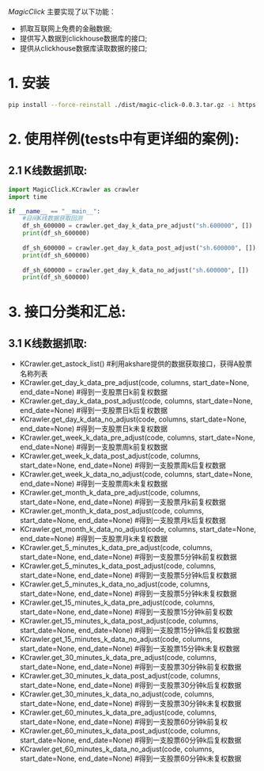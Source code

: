 *MagicClick* 主要实现了以下功能：

* 抓取互联网上免费的金融数据;  
* 提供写入数据到clickhouse数据库的接口;  
* 提供从clickhouse数据库读取数据的接口;  

# 1. 安装
``` bash
pip install --force-reinstall ./dist/magic-click-0.0.3.tar.gz -i https://pypi.tuna.tsinghua.edu.cn/simple
```
# 2. 使用样例(tests中有更详细的案例):
## 2.1 K线数据抓取:
``` python
import MagicClick.KCrawler as crawler
import time

if __name__ == "__main__":
    #日间K线数据获取回测
    df_sh_600000 = crawler.get_day_k_data_pre_adjust("sh.600000", [])
    print(df_sh_600000)
    
    df_sh_600000 = crawler.get_day_k_data_post_adjust("sh.600000", [])
    print(df_sh_600000)
    
    df_sh_600000 = crawler.get_day_k_data_no_adjust("sh.600000", [])
    print(df_sh_600000)
```

# 3. 接口分类和汇总:
## 3.1 K线数据抓取:
* KCrawler.get_astock_list()                                                                  #利用akshare提供的数据获取接口，获得A股票名称列表
* KCrawler.get_day_k_data_pre_adjust(code, columns, start_date=None, end_date=None)           #得到一支股票日k前复权数据
* KCrawler.get_day_k_data_post_adjust(code, columns, start_date=None, end_date=None)          #得到一支股票日k后复权数据
* KCrawler.get_day_k_data_no_adjust(code, columns, start_date=None, end_date=None)            #得到一支股票日k未复权数据
* KCrawler.get_week_k_data_pre_adjust(code, columns, start_date=None, end_date=None)          #得到一支股票周k前复权数据
* KCrawler.get_week_k_data_post_adjust(code, columns, start_date=None, end_date=None)         #得到一支股票周k后复权数据
* KCrawler.get_week_k_data_no_adjust(code, columns, start_date=None, end_date=None)           #得到一支股票周k未复权数据
* KCrawler.get_month_k_data_pre_adjust(code, columns, start_date=None, end_date=None)         #得到一支股票月k前复权数据
* KCrawler.get_month_k_data_post_adjust(code, columns, start_date=None, end_date=None)        #得到一支股票月k后复权数据
* KCrawler.get_month_k_data_no_adjust(code, columns, start_date=None, end_date=None)          #得到一支股票月k未复权数据
* KCrawler.get_5_minutes_k_data_pre_adjust(code, columns, start_date=None, end_date=None)     #得到一支股票5分钟k前复权数据
* KCrawler.get_5_minutes_k_data_post_adjust(code, columns, start_date=None, end_date=None)    #得到一支股票5分钟k后复权数据
* KCrawler.get_5_minutes_k_data_no_adjust(code, columns, start_date=None, end_date=None)      #得到一支股票5分钟k未复权数据
* KCrawler.get_15_minutes_k_data_pre_adjust(code, columns, start_date=None, end_date=None)    #得到一支股票15分钟k前复权数
* KCrawler.get_15_minutes_k_data_post_adjust(code, columns, start_date=None, end_date=None)   #得到一支股票15分钟k后复权数据
* KCrawler.get_15_minutes_k_data_no_adjust(code, columns, start_date=None, end_date=None)     #得到一支股票15分钟k未复权数据
* KCrawler.get_30_minutes_k_data_pre_adjust(code, columns, start_date=None, end_date=None)    #得到一支股票30分钟k前复权数据
* KCrawler.get_30_minutes_k_data_post_adjust(code, columns, start_date=None, end_date=None)   #得到一支股票30分钟k后复权数据
* KCrawler.get_30_minutes_k_data_no_adjust(code, columns, start_date=None, end_date=None)     #得到一支股票30分钟k未复权数据
* KCrawler.get_60_minutes_k_data_pre_adjust(code, columns, start_date=None, end_date=None)    #得到一支股票60分钟k前复权
* KCrawler.get_60_minutes_k_data_post_adjust(code, columns, start_date=None, end_date=None)   #得到一支股票60分钟k后复权数据
* KCrawler.get_60_minutes_k_data_no_adjust(code, columns, start_date=None, end_date=None)     #得到一支股票60分钟k未复权数据
